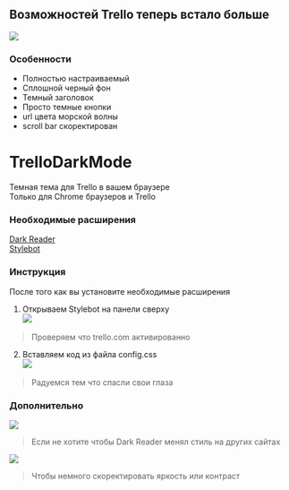 ## Возможностей Trello теперь встало больше
![](https://i.ibb.co/gZNdcqc/image.png)
### Особенности
- Полностью настраиваемый
- Сплошной черный фон
- Темный заголовок
- Просто темные кнопки
- url цвета морской волны
- scroll bar скоректирован

# TrelloDarkMode
Темная тема для Trello в вашем браузере  
Только для Chrome браузеров и Trello

### Необходимые расширения

[Dark Reader](https://chrome.google.com/webstore/detail/dark-reader/eimadpbcbfnmbkopoojfekhnkhdbieeh?hl=ru)  
[Stylebot](https://chrome.google.com/webstore/detail/stylebot/oiaejidbmkiecgbjeifoejpgmdaleoha)

### Инструкция
После того как вы установите необходимые расширения
1. Открываем Stylebot на панели сверху  
![](https://i.ibb.co/zxRjq8J/Group-2.png)
> Проверяем что trello.com активированно

2. Вставляем код из файла config.css  
![](https://i.ibb.co/pQcD1Qx/Group-5.png)
> Радуемся тем что спасли свои глаза

### Дополнительно
![](https://i.ibb.co/vvgRD0y/Group-1.png)
> Если не хотите чтобы Dark Reader менял стиль на других сайтах

![](https://i.ibb.co/FxwDgL1/Group-6.png)
> Чтобы немного скоректировать яркость или контраст
